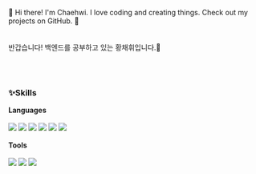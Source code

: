 

👋 Hi there! I'm Chaehwi. I love coding and creating things. Check out my projects on GitHub. 🚀
<br>
<br>
<br>
반갑습니다! 백엔드를 공부하고 있는 황채휘입니다.🌱

<!--
**chaehwi/chaehwi** is a ✨ _special_ ✨ repository because its `README.md` (this file) appears on your GitHub profile.

Here are some ideas to get you started:

- 🔭 I’m currently working on ...
- 🌱 I’m currently learning ...
- 👯 I’m looking to collaborate on ...
- 🤔 I’m looking for help with ...
- 💬 Ask me about ...
- 📫 How to reach me: ...
- 😄 Pronouns: ...
- ⚡ Fun fact: ...
-->

<br>
<br>



### ✨Skills

<b>Languages</b> <br>
<br>
<img src="https://img.shields.io/badge/Java-007396?style=flat-square&logo=java&logoColor=white"/>
<img src="https://img.shields.io/badge/Javascript-F7DF1E?style=flat-square&logo=javascript&logoColor=white"/>
<img src="https://img.shields.io/badge/Jquery-0769AD?style=flat-square&logo=jquery&logoColor=white"/>
<img src="https://img.shields.io/badge/HTML5-E34F26?style=flat-square&logo=html5&logoColor=white"/>
<img src="https://img.shields.io/badge/CSS3-1572B6?style=flat-square&logo=css3&logoColor=white"/>
<img src="https://img.shields.io/badge/MySQL-4479A1?style=flat-square&logo=mysql&logoColor=white"/>
<br>
<br><b>Tools</b> <br>
<br>
<img src="https://img.shields.io/badge/GitHub-181717?style=flat-square&logo=github&logoColor=white"/>
<img src="https://img.shields.io/badge/Eclipse-525C86?style=flat-square&logo=eclipseide&logoColor=white"/>
<img src="https://img.shields.io/badge/Spring-6DB33F?style=flat-square&logo=spring&logoColor=white"/>
